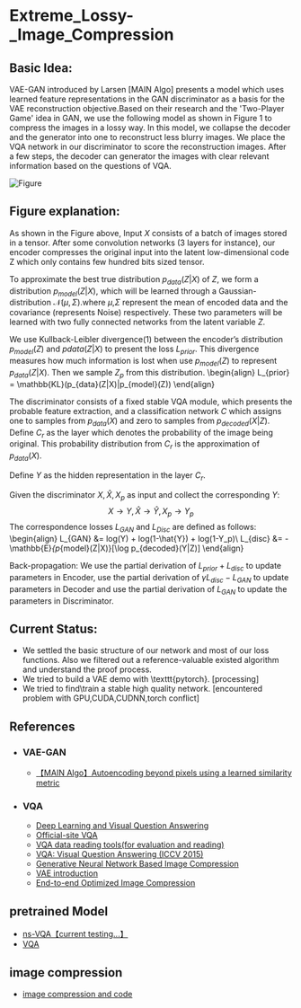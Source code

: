 # Extreme_Lossy-_Image_Compression

## Basic Idea:
VAE-GAN introduced by Larsen [MAIN Algo] presents a model which uses learned feature representations in the GAN discriminator as a basis for the VAE reconstruction objective.Based on their research and the 'Two-Player Game' idea in GAN, we use the following model as shown in Figure 1 to compress the images in a lossy way.
In this model, we collapse the decoder and the generator into one to reconstruct less blurry images. We place the VQA network in our discriminator to score the reconstruction images. After a few steps, the decoder can generator the images with clear relevant information based on the questions of VQA.

![Figure](https://github.com/wen0705/Extreme_Lossy-_Image_Compression/blob/main/mini-program/figure.png)

## Figure explanation:
As shown in the Figure above, Input $X$ consists of a batch of images stored in a tensor. After some convolution networks (3 layers for instance), our encoder compresses the original input into the latent low-dimensional code Z which only contains few hundred bits sized tensor.

To approximate the best true distribution $p_{data}(Z|X)$ of $Z$, we form a distribution $p_{model}(Z|X)$, which will be learned through a Gaussian-distribution $\mathcal{N}(\mu,\Sigma)$.where $\mu$,$\Sigma$ represent the mean of encoded data and the covariance (represents Noise) respectively. These two parameters will be learned with two fully connected networks from the latent variable $Z$. 

We use Kullback-Leibler divergence$(1)$ between the encoder’s distribution $p_{model}(Z)$ and $p{data}(Z|X)$ to present the loss $L_{prior}$. This divergence measures how much information is lost when use $p_{model}(Z)$ to represent $p_{data}(Z|X)$. Then we sample $Z_p$ from this distribution.
\begin{align}
    L_{prior} = \mathbb{KL}(p_{data}(Z|X)|p_{model}(Z))
\end{align}

The discriminator consists of a fixed stable VQA module, which presents the probable feature extraction, and a classification network $C$ which assigns one to samples from $p_{data}(X)$ and zero to samples from $p_{decoded}(X|Z)$.
Define $C_{r}$ as the layer which denotes the probability of the image being original. This probability distribution from $C_r$ is the approximation of $p_{data}(X)$. 

Define $Y$ as the hidden representation in the layer $C_r$.

Given the discriminator $X,\hat{X},X_p$ as input and collect the corresponding $Y$: 
$$X\rightarrow Y, \hat{X}\rightarrow \hat{Y}, X_p\rightarrow Y_p$$
The correspondence losses $L_{GAN}$ and $L_{Disc}$ are defined as follows:
\begin{align}
    L_{GAN}  &= log(Y) + log(1-\hat{Y}) + log(1-Y_p)\\
    L_{disc} &= -\mathbb{E}_{p_{model}(Z|X)}[\log p_{decoded}(Y|Z)]
\end{align}

Back-propagation: We use the partial derivation of $L_{prior} + L_{disc}$ to update parameters in Encoder, use the partial derivation of $\gamma L_{disc} - L_{GAN}$ to update parameters in Decoder and use  the partial derivation of $L_{GAN}$ to update the parameters in Discriminator.


## Current Status:
-  We settled the basic structure of our network and most of our loss functions. Also we filtered out a reference-valuable existed algorithm and understand the proof process.
-  We tried to build a VAE demo with \texttt{pytorch}. [processing]
-  We tried to find$\setminus$train a stable high quality network. [encountered problem with GPU,CUDA,CUDNN,torch conflict]


## References

- ### VAE-GAN
  - [【MAIN Algo】Autoencoding beyond pixels using a learned similarity metric](https://arxiv.org/pdf/1512.09300.pdf)

- ### VQA
  - [Deep Learning and Visual Question Answering](https://towardsdatascience.com/deep-learning-and-visual-question-answering-c8c8093941bc) 
  - [Official-site VQA](https://visualqa.org/)
  - [VQA data reading tools(for evaluation and reading)](https://github.com/GT-Vision-Lab/VQA)
  - [VQA: Visual Question Answering (ICCV 2015)](https://arxiv.org/pdf/1505.00468.pdf)
  - [Generative Neural Network Based Image Compression](http://cs229.stanford.edu/proj2018/report/44.pdf) 
  - [VAE introduction](https://www.tensorflow.org/tutorials/generative/cvae)
  - [End-to-end Optimized Image Compression](https://arxiv.org/abs/1611.01704)

## pretrained Model

- [ns-VQA【current testing...】](https://github.com/kexinyi/ns-vqa)
- [VQA](https://modelzoo.co/model/vqapytorch#pretrained-models)


## image compression
- [image compression and code](https://github.com/zhiqiang-zhu/Image-Compression-Papers-and-Code)


